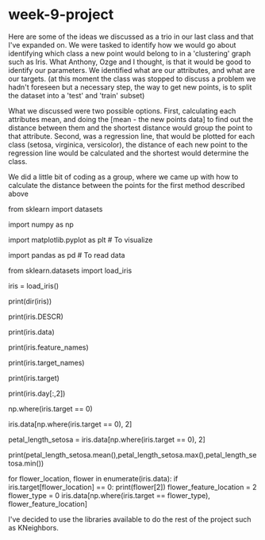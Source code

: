 # week-9-project
Here are some of the ideas we discussed as a trio in our last class and that I've expanded on. 
We were tasked to identify how we would go about identifying which class a new point would belong to in a 'clustering' graph such as Iris.
What Anthony, Ozge and I thought, is that it would be good to identify our parameters.
We identified what are our attributes, and what are our targets. 
(at this moment the class was stopped to discuss a problem we hadn't foreseen but a necessary step, the way to get new points, is to split the dataset into a 'test' and 'train' subset)

What we discussed were two possible options. First, calculating each attributes mean, and doing the [mean - the new points data] to find out the distance between them and the shortest distance would group the point to that attribute. Second, was a regression line, that would be plotted for each class (setosa, virginica, versicolor), the distance of each new point to the regression line would be calculated and the shortest would determine the class. 

We did a little bit of coding as a group, where we came up with how to calculate the distance between the points for the first method described above 

from sklearn import datasets

import numpy as np

import matplotlib.pyplot as plt  # To visualize

import pandas as pd  # To read data

from sklearn.datasets import load_iris

iris = load_iris()

print(dir(iris))

print(iris.DESCR)

print(iris.data)

print(iris.feature_names)

print(iris.target_names)

print(iris.target)

print(iris.day[:,2])

np.where(iris.target == 0)

iris.data[np.where(iris.target == 0), 2]

petal_length_setosa = iris.data[np.where(iris.target == 0), 2]

print(petal_length_setosa.mean(),petal_length_setosa.max(),petal_length_setosa.min())



for flower_location, flower in enumerate(iris.data):
   if iris.target[flower_location] == 0:
       print(flower[2])
flower_feature_location = 2
flower_type = 0
iris.data[np.where(iris.target == flower_type), flower_feature_location]


I've decided to use the libraries available to do the rest of the project such as KNeighbors.
